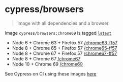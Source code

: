 # cypress/browsers

> Image with all dependencies and a browser

Image `cypress/browsers:chrome69` is tagged [`latest`](https://hub.docker.com/r/cypress/browsers/tags/)

- Node 6 + Chrome 63 + Firefox 57 [/chrome63-ff57](chrome63-ff57)
- Node 8 + Chrome 65 + Firefox 57 [/chrome65-ff57](chrome65-ff57)
- Node 8 + Chrome 67 + Firefox 57 [/chrome67-ff57](chrome67-ff57)
- Node 8 + Chrome 67 [/chrome67](chrome67)
- Node 10 + Chrome 69 [/chrome69](chrome69)

See Cypress on CI using these images [here](https://on.cypress.io/docker)
